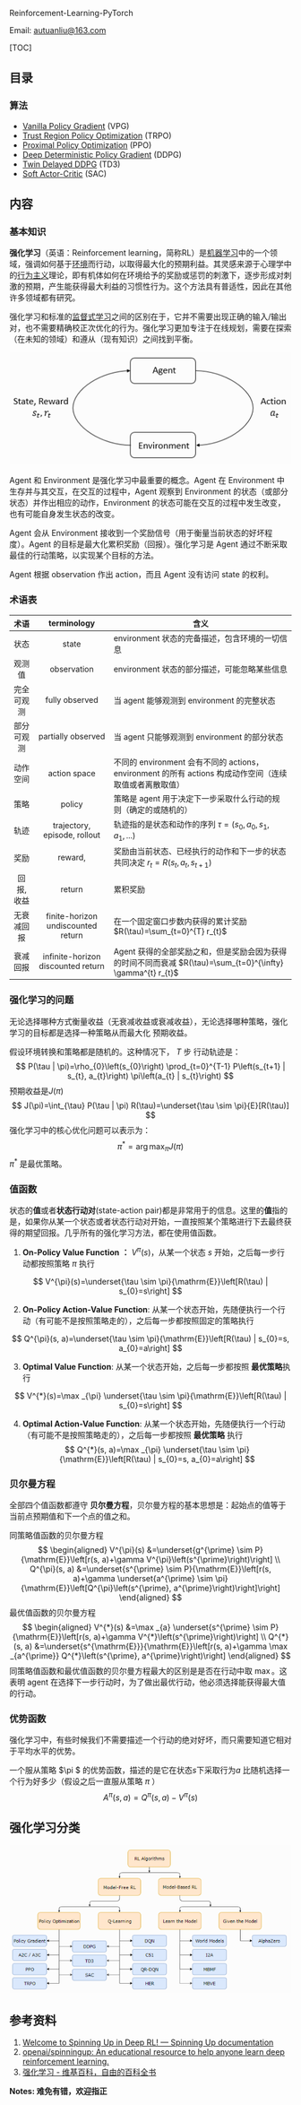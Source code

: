 Reinforcement-Learning-PyTorch

Email: autuanliu@163.com

[TOC]



## 目录

### 算法

- [Vanilla Policy Gradient](https://spinningup.openai.com/en/latest/algorithms/vpg.html) (VPG)
- [Trust Region Policy Optimization](https://spinningup.openai.com/en/latest/algorithms/trpo.html) (TRPO)
- [Proximal Policy Optimization](https://spinningup.openai.com/en/latest/algorithms/ppo.html) (PPO)
- [Deep Deterministic Policy Gradient](https://spinningup.openai.com/en/latest/algorithms/ddpg.html) (DDPG)
- [Twin Delayed DDPG](https://spinningup.openai.com/en/latest/algorithms/td3.html) (TD3)
- [Soft Actor-Critic](https://spinningup.openai.com/en/latest/algorithms/sac.html) (SAC)

## 内容

### 基本知识

**强化学习**（英语：Reinforcement learning，简称RL）是[机器学习](https://zh.wikipedia.org/wiki/%E6%9C%BA%E5%99%A8%E5%AD%A6%E4%B9%A0)中的一个领域，强调如何基于[环境](https://zh.wikipedia.org/wiki/%E7%8E%AF%E5%A2%83)而行动，以取得最大化的预期利益。其灵感来源于心理学中的[行为主义](https://zh.wikipedia.org/wiki/%E8%A1%8C%E4%B8%BA%E4%B8%BB%E4%B9%89)理论，即有机体如何在环境给予的奖励或惩罚的刺激下，逐步形成对刺激的预期，产生能获得最大利益的习惯性行为。这个方法具有普适性，因此在其他许多领域都有研究。

强化学习和标准的[监督式学习](https://zh.wikipedia.org/wiki/%E7%9B%A3%E7%9D%A3%E5%BC%8F%E5%AD%B8%E7%BF%92)之间的区别在于，它并不需要出现正确的输入/输出对，也不需要精确校正次优化的行为。强化学习更加专注于在线规划，需要在探索（在未知的领域）和遵从（现有知识）之间找到平衡。

![](./imgs/RL_concept.png)

Agent 和 Environment 是强化学习中最重要的概念。Agent 在 Environment 中生存并与其交互，在交互的过程中，Agent 观察到 Environment 的状态（或部分状态）并作出相应的动作，Environment 的状态可能在交互的过程中发生改变，也有可能自身发生状态的改变。

Agent 会从 Environment 接收到一个奖励信号（用于衡量当前状态的好坏程度）。Agent 的目标是最大化累积奖励（回报）。强化学习是 Agent 通过不断采取最佳的行动策略，以实现某个目标的方法。

Agent 根据 observation 作出 action，而且 Agent 没有访问 state 的权利。

### 术语表

|    术语    |            terminology             | 含义                                                         |
| :--------: | :--------------------------------: | ------------------------------------------------------------ |
|    状态    |               state                | environment 状态的完备描述，包含环境的一切信息               |
|   观测值   |            observation             | environment 状态的部分描述，可能忽略某些信息                 |
| 完全可观测 |           fully observed           | 当 agent 能够观测到 environment 的完整状态                   |
| 部分可观测 |         partially observed         | 当 agent 只能够观测到 environment 的部分状态                 |
|  动作空间  |            action space            | 不同的 environment 会有不同的 actions，environment 的所有 actions 构成动作空间（连续取值或者离散取值） |
|    策略    |               policy               | 策略是 agent 用于决定下一步采取什么行动的规则（确定的或随机的） |
|    轨迹    |    trajectory, episode, rollout    | 轨迹指的是状态和动作的序列 $\tau = (s_0, a_0, s_1, a_1, ...)$ |
|    奖励    |              reward,               | 奖励由当前状态、已经执行的动作和下一步的状态共同决定 $r_{t}=R\left(s_{t}, a_{t}, s_{t+1}\right)$ |
| 回报, 收益 |               return               | 累积奖励                                                     |
| 无衰减回报 | finite-horizon undiscounted return | 在一个固定窗口步数内获得的累计奖励 $R(\tau)=\sum_{t=0}^{T} r_{t}$ |
|  衰减回报  | infinite-horizon discounted return | Agent 获得的全部奖励之和，但是奖励会因为获得的时间不同而衰减 $R(\tau)=\sum_{t=0}^{\infty} \gamma^{t} r_{t}$ |

### 强化学习的问题

无论选择哪种方式衡量收益（无衰减收益或衰减收益），无论选择哪种策略，强化学习的目标都是选择一种策略从而最大化 预期收益。

假设环境转换和策略都是随机的。这种情况下， $T$ 步 行动轨迹是：
$$
P(\tau | \pi)=\rho_{0}\left(s_{0}\right) \prod_{t=0}^{T-1} P\left(s_{t+1} | s_{t}, a_{t}\right) \pi\left(a_{t} | s_{t}\right)
$$
预期收益是$J(\pi)$
$$
J(\pi)=\int_{\tau} P(\tau | \pi) R(\tau)=\underset{\tau \sim \pi}{E}[R(\tau)]
$$
强化学习中的核心优化问题可以表示为：
$$
\pi^{*}=\arg \max _{\pi} J(\pi)
$$
$\pi^{*}​$ 是最优策略。

### 值函数

状态的**值**或者**状态行动对**(state-action pair)都是非常用于的信息。这里的**值**指的是，如果你从某一个状态或者状态行动对开始，一直按照某个策略进行下去最终获得的期望回报。几乎所有的强化学习方法，都在使用值函数。

1. **On-Policy Value Function** **：** $V^{\pi}(s)$，从某一个状态 $s$ 开始，之后每一步行动都按照策略 $\pi$ 执行

$$
V^{\pi}(s)=\underset{\tau \sim \pi}{\mathrm{E}}\left[R(\tau) | s_{0}=s\right]
$$

2. **On-Policy Action-Value Function**: 从某一个状态开始，先随便执行一个行动（有可能不是按照策略走的），之后每一步都按照固定的策略执行

$$
Q^{\pi}(s, a)=\underset{\tau \sim \pi}{\mathrm{E}}\left[R(\tau) | s_{0}=s, a_{0}=a\right]
$$

3.  **Optimal Value Function**: 从某一个状态开始，之后每一步都按照 **最优策略**执行

$$
V^{*}(s)=\max _{\pi} \underset{\tau \sim \pi}{\mathrm{E}}\left[R(\tau) | s_{0}=s\right]
$$

4. **Optimal Action-Value Function**: 从某一个状态开始，先随便执行一个行动（有可能不是按照策略走的），之后每一步都按照 **最优策略** 执行
   $$
   Q^{*}(s, a)=\max _{\pi} \underset{\tau \sim \pi}{\mathrm{E}}\left[R(\tau) | s_{0}=s, a_{0}=a\right]
   $$

### 贝尔曼方程

全部四个值函数都遵守 **贝尔曼方程**，贝尔曼方程的基本思想是：起始点的值等于当前点预期值和下一个点的值之和。

同策略值函数的贝尔曼方程
$$
\begin{aligned} V^{\pi}(s) &=\underset{g^{\prime} \sim P}{\mathrm{E}}\left[r(s, a)+\gamma V^{\pi}\left(s^{\prime}\right)\right] \\ Q^{\pi}(s, a) &=\underset{s^{\prime} \sim P}{\mathrm{E}}\left[r(s, a)+\gamma \underset{a^{\prime} \sim \pi}{\mathrm{E}}\left[Q^{\pi}\left(s^{\prime}, a^{\prime}\right)\right]\right] \end{aligned}
$$
最优值函数的贝尔曼方程
$$
\begin{aligned} V^{*}(s) &=\max _{a} \underset{s^{\prime} \sim P}{\mathrm{E}}\left[r(s, a)+\gamma V^{*}\left(s^{\prime}\right)\right] \\ Q^{*}(s, a) &=\underset{s^{\mathrm{E}}}{\mathrm{E}}\left[r(s, a)+\gamma \max _{a^{\prime}} Q^{*}\left(s^{\prime}, a^{\prime}\right)\right] \end{aligned}
$$
同策略值函数和最优值函数的贝尔曼方程最大的区别是是否在行动中取 $\max$。这表明 agent 在选择下一步行动时，为了做出最优行动，他必须选择能获得最大值的行动。

### 优势函数

强化学习中，有些时候我们不需要描述一个行动的绝对好坏，而只需要知道它相对于平均水平的优势。

一个服从策略 $\pi $  的优势函数，描述的是它在状态$s$下采取行为$a$ 比随机选择一个行为好多少（假设之后一直服从策略 $\pi$ ）
$$
A^{\pi}(s, a)=Q^{\pi}(s, a)-V^{\pi}(s)
$$

## 强化学习分类

![强化学习分类](./imgs/RL_algos.png)

## 参考资料

1. [Welcome to Spinning Up in Deep RL! — Spinning Up documentation](https://spinningup.openai.com/en/latest/index.html)
2. [openai/spinningup: An educational resource to help anyone learn deep reinforcement learning.](https://github.com/openai/spinningup)
3. [强化学习 - 维基百科，自由的百科全书](https://zh.wikipedia.org/wiki/%E5%BC%BA%E5%8C%96%E5%AD%A6%E4%B9%A0)



**Notes: 难免有错，欢迎指正**
